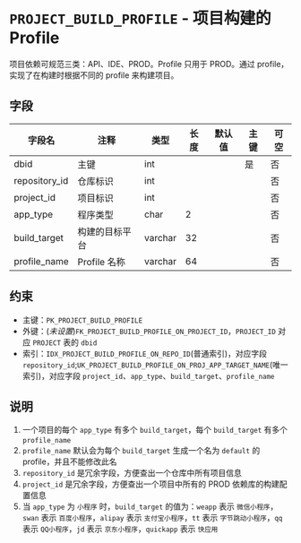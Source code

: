 # `PROJECT_BUILD_PROFILE` - 项目构建的 Profile

项目依赖可规范三类：API、IDE、PROD。Profile 只用于 PROD。通过 profile，实现了在构建时根据不同的 profile 来构建项目。

## 字段

| 字段名        | 注释           | 类型    | 长度 | 默认值 | 主键 | 可空 |
| ------------- | -------------- | ------- | ---- | ------ | ---- | ---- |
| dbid          | 主键           | int     |      |        | 是   | 否   |
| repository_id | 仓库标识       | int     |      |        |      | 否   |
| project_id    | 项目标识       | int     |      |        |      | 否   |
| app_type      | 程序类型       | char    | 2    |        |      | 否   |
| build_target  | 构建的目标平台 | varchar | 32   |        |      | 否   |
| profile_name  | Profile 名称   | varchar | 64   |        |      | 否   |

## 约束

* 主键：`PK_PROJECT_BUILD_PROFILE`
* 外键：(*未设置*)`FK_PROJECT_BUILD_PROFILE_ON_PROJECT_ID`，`PROJECT_ID` 对应 `PROJECT` 表的 `dbid`
* 索引：`IDX_PROJECT_BUILD_PROFILE_ON_REPO_ID`(普通索引)，对应字段 `repository_id`;`UK_PROJECT_BUILD_PROFILE_ON_PROJ_APP_TARGET_NAME`(唯一索引)，对应字段 `project_id`、`app_type`、`build_target`、`profile_name`

## 说明

1. 一个项目的每个 `app_type` 有多个 `build_target`，每个 `build_target` 有多个 `profile_name`
2. `profile_name` 默认会为每个 `build_target` 生成一个名为 `default` 的 profile，并且不能修改此名
3. `repository_id` 是冗余字段，方便查出一个仓库中所有项目信息
4. `project_id` 是冗余字段，方便查出一个项目中所有的 PROD 依赖库的构建配置信息
5. 当 `app_type` 为 `小程序` 时，`build_target` 的值为：`weapp` 表示 `微信小程序`，`swan` 表示 `百度小程序`，`alipay` 表示 `支付宝小程序`，`tt` 表示 `字节跳动小程序`，`qq` 表示 `QQ小程序`，`jd` 表示 `京东小程序`，`quickapp` 表示 `快应用`
